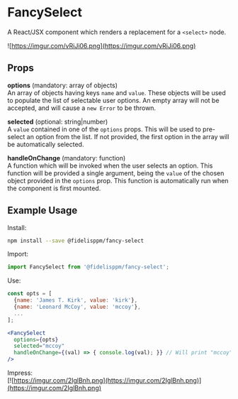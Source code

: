 # FancySelect
A React/JSX component which renders a replacement for a `<select>` node.

![https://imgur.com/vRiJi06.png](https://imgur.com/vRiJi06.png)

Props
-----
**options** (mandatory: array of objects)  
An array of objects having keys `name` and `value`. These objects will be used
to populate the list of selectable user options. An empty array will not be
accepted, and will cause a `new Error` to be thrown.

**selected** (optional: string|number)  
A `value` contained in one of the `options` props. This will be used to
pre-select an option from the list. If not provided, the first option
in the array will be automatically selected.

**handleOnChange** (mandatory: function)  
A function which will be invoked when the user selects an option. This function
will be provided a single argument, being the `value` of the chosen object
provided in the `options` prop. This function is automatically run when the
component is first mounted.

Example Usage
-------------
Install:
```bash
npm install --save @fidelisppm/fancy-select
``` 

Import:
```jsx harmony
import FancySelect from '@fidelisppm/fancy-select';
```

Use:
```jsx harmony
const opts = [
  {name: 'James T. Kirk', value: 'kirk'},
  {name: 'Leonard McCoy', value: 'mccoy'},
  ...
];

<FancySelect
  options={opts}
  selected="mccoy"
  handleOnChange={(val) => { console.log(val); }} // Will print "mccoy"
/>
```

Impress:  
[![https://imgur.com/2IglBnh.png](https://imgur.com/2IglBnh.png)](https://imgur.com/2IglBnh.png)

